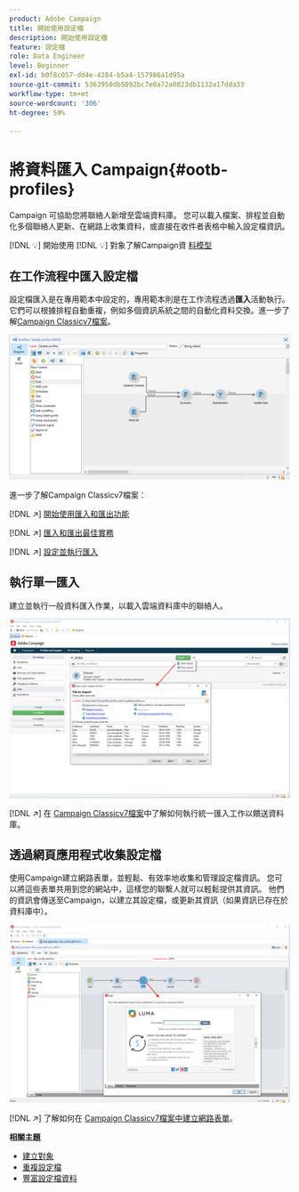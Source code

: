 ```yaml
---
product: Adobe Campaign
title: 開始使用設定檔
description: 開始使用設定檔
feature: 設定檔
role: Data Engineer
level: Beginner
exl-id: b0f8c057-dd4e-4284-b5a4-157986a1d95a
source-git-commit: 5363950db5092bc7e0a72a0823db1132a17dda33
workflow-type: tm+mt
source-wordcount: '306'
ht-degree: 59%

---
```


# 將資料匯入 Campaign{#ootb-profiles}

Campaign 可協助您將聯絡人新增至雲端資料庫。 您可以載入檔案、排程並自動化多個聯絡人更新、在網路上收集資料，或直接在收件者表格中輸入設定檔資訊。

[!DNL :bulb:] 開始使用 [](audiences.md)
[!DNL :bulb:] 對象了解Campaign資 [料模型](../dev/datamodel.md)

## 在工作流程中匯入設定檔

設定檔匯入是在專用範本中設定的，專用範本則是在工作流程透過&#x200B;**匯入**&#x200B;活動執行。 它們可以根據排程自動重複，例如多個資訊系統之間的自動化資料交換。進一步了解[Campaign Classicv7檔案](https://experienceleague.adobe.com/docs/campaign-classic/using/getting-started/importing-and-exporting-data/import-export-workflows.html?lang=zh-Hant)。

![](assets/import-wf.png)

進一步了解Campaign Classicv7檔案：

[!DNL :arrow_upper_right:] [開始使用匯入和匯出功能](https://experienceleague.adobe.com/docs/campaign-classic/using/getting-started/importing-and-exporting-data/get-started-data-import-export.html?lang=zh-Hant)

[!DNL :arrow_upper_right:] [匯入和匯出最佳實務](https://experienceleague.adobe.com/docs/campaign-classic/using/getting-started/importing-and-exporting-data/best-practices/import-export-best-practices.html?lang=zh-Hant)

[!DNL :arrow_upper_right:] [設定並執行匯入](https://experienceleague.adobe.com/docs/campaign-classic/using/getting-started/importing-and-exporting-data/generic-imports-exports/executing-import-jobs.html?lang=zh-Hant)

## 執行單一匯入

建立並執行一般資料匯入作業，以載入雲端資料庫中的聯絡人。

![](assets/new-import.png)

[!DNL :arrow_upper_right:] 在 [Campaign Classicv7檔案](https://experienceleague.adobe.com/docs/campaign-classic/using/getting-started/importing-and-exporting-data/generic-imports-exports/about-generic-imports-exports.html?lang=zh-Hant)中了解如何執行統一匯入工作以饋送資料庫。

## 透過網頁應用程式收集設定檔

使用Campaign建立網路表單，並輕鬆、有效率地收集和管理設定檔資訊。 您可以將這些表單共用到您的網站中，這樣您的聯繫人就可以輕鬆提供其資訊。 他們的資訊會傳送至Campaign，以建立其設定檔，或更新其資訊（如果資訊已存在於資料庫中）。

![](assets/web-form-page.png)

[!DNL :arrow_upper_right:] 了解如何在 [Campaign Classicv7檔案中建立網路表單](https://experienceleague.adobe.com/docs/campaign-classic/using/designing-content/web-forms/about-web-forms.html)。

**相關主題**

* [建立對象](audiences.md)
* [重複設定檔](https://experienceleague.adobe.com/docs/campaign-classic/using/automating-with-workflows/use-cases/data-management/deduplication-merge.html?lang=zh-Hant)
* [豐富設定檔資料](https://experienceleague.adobe.com/docs/campaign-classic/using/automating-with-workflows/use-cases/data-management/enriching-data.html?lang=ko)

